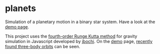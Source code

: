 # planets
Simulation of a planetary motion in a binary star system. Have a look at the [demo page](https://giovixo.github.io/planets/).

This project uses the [fourth-order Runge Kutta method](https://en.wikipedia.org/wiki/Runge%E2%80%93Kutta_methods) for gravity simulation in Javascript developed by [jbochi](https://github.com/jbochi/planets). On the [demo](http://jbochi.github.io/planets/) page, [recently found three-body orbits](https://arxiv.org/abs/1303.0181) can be seen.


